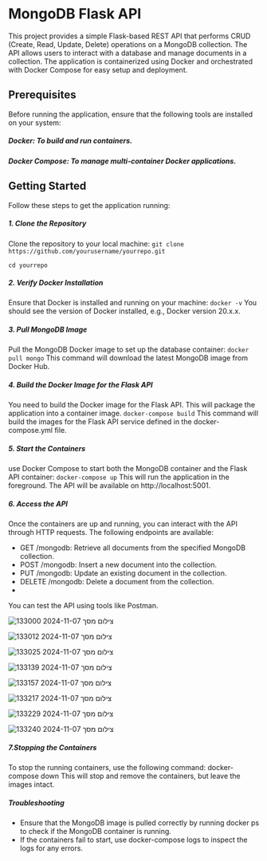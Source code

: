 # MongoDB Flask API
This project provides a simple Flask-based REST API that performs CRUD (Create, Read, Update, Delete) operations on a MongoDB collection. The API allows users to interact with a database and manage documents in a collection.
The application is containerized using Docker and orchestrated with Docker Compose for easy setup and deployment.

## Prerequisites
Before running the application, ensure that the following tools are installed on your system:
##### Docker: To build and run containers.
##### Docker Compose: To manage multi-container Docker applications.

## Getting Started
Follow these steps to get the application running:

##### 1. Clone the Repository
Clone the repository to your local machine:
`git clone https://github.com/yourusername/yourrepo.git`

`cd yourrepo`

##### 2. Verify Docker Installation
Ensure that Docker is installed and running on your machine:
`docker -v`
You should see the version of Docker installed, e.g., Docker version 20.x.x.

##### 3. Pull MongoDB Image
Pull the MongoDB Docker image to set up the database container:
`docker pull mongo`
This command will download the latest MongoDB image from Docker Hub.

##### 4. Build the Docker Image for the Flask API
You need to build the Docker image for the Flask API. This will package the application into a container image.
`docker-compose build`
This command will build the images for the Flask API service defined in the docker-compose.yml file.

##### 5. Start the Containers
use Docker Compose to start both the MongoDB container and the Flask API container:
`docker-compose up`
This will run the application in the foreground. The API will be available on http://localhost:5001.

##### 6. Access the API
Once the containers are up and running, you can interact with the API through HTTP requests. The following endpoints are available:
* GET /mongodb: Retrieve all documents from the specified MongoDB collection.
* POST /mongodb: Insert a new document into the collection.
* PUT /mongodb: Update an existing document in the collection.
* DELETE /mongodb: Delete a document from the collection.
* 
You can test the API using tools like Postman.

![צילום מסך 2024-11-07 133000](https://github.com/user-attachments/assets/36d56dd7-2de3-4c30-82f9-c7517bd59444)

![צילום מסך 2024-11-07 133012](https://github.com/user-attachments/assets/561fb785-56b0-43f1-a186-4ef77af1e1a9)

![צילום מסך 2024-11-07 133025](https://github.com/user-attachments/assets/cb5436e4-843e-47e1-86ed-600c3110f8e6)

![צילום מסך 2024-11-07 133139](https://github.com/user-attachments/assets/582a2f37-e83d-441c-8781-e337476e6318)

![צילום מסך 2024-11-07 133157](https://github.com/user-attachments/assets/6465f572-90b6-45f4-9f25-d70d06ce5ede)

![צילום מסך 2024-11-07 133217](https://github.com/user-attachments/assets/dd4a2f57-a02c-413a-affb-b8c703752b0c)

![צילום מסך 2024-11-07 133229](https://github.com/user-attachments/assets/45f81a37-4943-44b3-b3a7-3f6e5ca72e03)

![צילום מסך 2024-11-07 133240](https://github.com/user-attachments/assets/65bfe79f-d9ee-4ab4-b242-c3f587d13a5c)



##### 7.Stopping the Containers
To stop the running containers, use the following command:
docker-compose down
This will stop and remove the containers, but leave the images intact.

##### Troubleshooting
* Ensure that the MongoDB image is pulled correctly by running docker ps to check if the MongoDB container is running.
* If the containers fail to start, use docker-compose logs to inspect the logs for any errors.
